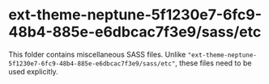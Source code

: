 # ext-theme-neptune-5f1230e7-6fc9-48b4-885e-e6dbcac7f3e9/sass/etc

This folder contains miscellaneous SASS files. Unlike `"ext-theme-neptune-5f1230e7-6fc9-48b4-885e-e6dbcac7f3e9/sass/etc"`, these files
need to be used explicitly.
